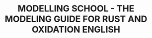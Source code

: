 ---
title: "MODELLING SCHOOL - THE MODELING GUIDE FOR RUST AND OXIDATION ENGLISH"
price: "TBA"
desc: "Opis nije dostupan"
img_path: "/assets/img/A.MIG-6098.jpg"
brand: AMMO
available: true
cat: "books"
subcat: "SOLUTION BOOKS - MULTILINGUAL"
subsubcat: "SS"
---